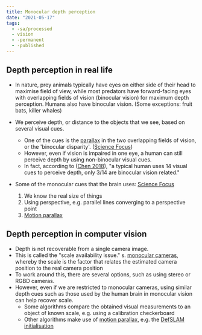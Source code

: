 ```yaml
---
title: Monocular depth perception
date: "2021-05-17"
tags:
  - -sa/processed
  - vision
  - -permanent
  - -published
---
```


## Depth perception in real life

*   In nature, prey animals typically have eyes on either side of their head to maximise field of view, while most predators have forward-facing eyes with overlapping fields of vision (binocular vision) for maximum depth perception. Humans also have binocular vision.
    (Some exceptions: fruit bats, killer whales)
    
*   We perceive depth, or distance to the objects that we see, based on several visual cues.
    *   One of the cues is the [parallax](definitions/parallax.md) in the two overlapping fields of vision, or the 'binocular disparity'. ([Science Focus](bibliography/science-focus.md))
    *   However, even if vision is impaired in one eye, a human can still perceive depth by using non-binocular visual cues.
    *   In fact, according to ([Chen 2018](bibliography/chen-2018-review.md)), "a typical human uses 14 visual cues to perceive depth, only 3/14 are binocular vision related."
*   Some of the monocular cues that the brain uses: [Science Focus](bibliography/science-focus.md)
	1.  We know the real size of things
	2.  Using perspective, e.g. parallel lines converging to a perspective point
	3.  [Motion parallax](definitions/motion-parallax.md)

## Depth perception in computer vision

*   Depth is not recoverable from a single camera image.
*   This is called the "scale availability issue." s. [monocular cameras](sensors/monocular-cameras.md), whereby the scale is the factor that relates the estimated camera position to the real camera position
*   To work around this, there are several options, such as using stereo or RGBD cameras.
*   However, even if we are restricted to monocular cameras, using similar depth cues such as those used by the human brain in monocular vision can help recover scale.
    *   Some algorithms compare the obtained visual measurements to an object of known scale, e.g. using a calibration checkerboard
    *   Other algorithms make use of [motion parallax](definitions/motion-parallax.md), e.g. the [DefSLAM initialisation](SLAM/initialisation-of-monocular-slam.md)


